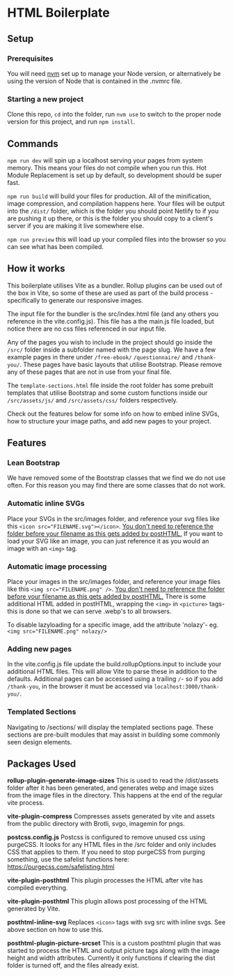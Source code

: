 
# HTML Boilerplate

## Setup

### Prerequisites
You will need [nvm](https://heynode.com/tutorial/install-nodejs-locally-nvm/) set up to manage your Node version, or alternatively be using the version of Node that is contained in the .nvmrc file.

### Starting a new project
Clone this repo, `cd` into the folder, run `nvm use` to switch to the proper node version for this project, and run `npm install`.

## Commands
`npm run dev` will spin up a localhost serving your pages from system memory. This means your files do not compile when you run this. Hot Module Replacement is set up by default, so development should be super fast.

`npm run build` will build your files for production. All of the minification, image compression, and compilation happens here. Your files will be output into the `/dist/` folder, which is the folder you should point Netlify to if you are pushing it up there, or this is the folder you should copy to a client's server if you are making it live somewhere else. 

`npm run preview` this will load up your compiled files into the browser so you can see what has been compiled.

## How it works

This boilerplate utilises Vite as a bundler. Rollup plugins can be used out of the box in Vite, so some of these are used as part of the build process - specifically to generate our responsive images.

The input file for the bundler is the src/index.html file (and any others you reference in the vite.config.js). This file has a the main.js file loaded, but notice there are no css files referenced in our input file.

Any of the pages you wish to include in the project should go inside the `/src/` folder inside a subfolder named with the page slug. We have a few example pages in there under `/free-ebook/` `/questionnaire/` and `/thank-you/`. These pages have basic layouts that utilise Bootstrap. Please remove any of these pages that are not in use from your final file.

The `template-sections.html` file inside the root folder has some prebuilt templates that utilise Bootstrap and some custom functions inside our `/src/assets/js/` and  `/src/assets/css/` folders respectively.

Check out the features below for some info on how to embed inline SVGs, how to structure your image paths, and add new pages to your project.


## Features

### Lean Bootstrap
We have removed some of the Bootstrap classes that we find we do not use often. For this reason you may find there are some classes that do not work. 

### Automatic inline SVGs
Place your SVGs in the src/images folder, and reference your svg files like this `<icon src="FILENAME.svg"></icon>`. <ins>You don't need to reference the folder before your filename as this gets added by postHTML.</ins> If you want to load your SVG like an image, you can just reference it as you would an image with an `<img>` tag.

### Automatic image processing
Place your images in the src/images folder, and reference your image files like this `<img src="FILENAME.png" />`. <ins>You don't need to reference the folder before your filename as this gets added by postHTML.</ins> There is some additional HTML added in postHTML, wrapping the `<img>` in `<picture>` tags- this is done so that we can serve .webp's to all browsers.

To disable lazyloading for a specific image, add the attribute 'nolazy'- eg. `<img src="FILENAME.png" nolazy/>`

### Adding new pages
In the vite.config.js file update the build.rollupOptions.input to include your additional HTML files. This will allow Vite to parse these in addition to the defaults. Additional pages can be accessed using a trailing `/`- so if you add `/thank-you`, in the browser it must be accessed via `localhost:3000/thank-you/`.

### Templated Sections
Navigating to /sections/ will display the templated sections page. These sections are pre-built modules that may assist in building some commonly seen design elements.


## Packages Used

**rollup-plugin-generate-image-sizes**
This is used to read the /dist/assets folder after it has been generated, and generates webp and image sizes from the image files in the directory. This happens at the end of the regular vite process.

**vite-plugin-compress**
Compresses assets generated by vite and assets from the public directory with Brotli, svgo, imagemin for pngs.

**postcss.config.js**
Postcss is configured to remove unused css using purgeCSS. It looks for any HTML files in the /src folder and only includes CSS that applies to them. If you need to stop purgeCSS from purging something, use the safelist functions here: https://purgecss.com/safelisting.html

**vite-plugin-posthtml**
This plugin processes the HTML after vite has compiled everything. 

**vite-plugin-posthtml**
This plugin allows post processing of the HTML generated by Vite.

**posthtml-inline-svg**
Replaces `<icon>` tags with svg src with inline svgs. See above section on how to use this. 

**posthtml-plugin-picture-srcset**
This is a custom posthtml plugin that was started to process the HTML and output picture tags along with the image height and width attributes. Currently it only functions if clearing the dist folder is turned off, and the files already exist.